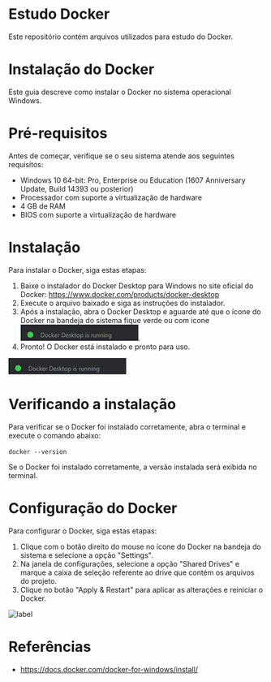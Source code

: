 # Estudo Docker

Este repositório contém arquivos utilizados para estudo do Docker.

# Instalação do Docker
Este guia descreve como instalar o Docker no sistema operacional Windows.

# Pré-requisitos
Antes de começar, verifique se o seu sistema atende aos seguintes requisitos:

- Windows 10 64-bit: Pro, Enterprise ou Education (1607 Anniversary Update, Build 14393 ou posterior)
- Processador com suporte a virtualização de hardware
- 4 GB de RAM
- BIOS com suporte a virtualização de hardware

# Instalação
Para instalar o Docker, siga estas etapas:

1. Baixe o instalador do Docker Desktop para Windows no site oficial do Docker: https://www.docker.com/products/docker-desktop
2. Execute o arquivo baixado e siga as instruções do instalador.
3. Após a instalação, abra o Docker Desktop e aguarde até que o ícone do Docker na bandeja do sistema fique verde ou com icone ![label](/Imagens/Status%20docker.png).
4. Pronto! O Docker está instalado e pronto para uso.

![label](/imagens/status%20docker.png)

# Verificando a instalação
Para verificar se o Docker foi instalado corretamente, abra o terminal e execute o comando abaixo:

``` docker --version ```

Se o Docker foi instalado corretamente, a versão instalada será exibida no terminal.

# Configuração do Docker
Para configurar o Docker, siga estas etapas:

1. Clique com o botão direito do mouse no ícone do Docker na bandeja do sistema e selecione a opção "Settings".
2. Na janela de configurações, selecione a opção "Shared Drives" e marque a caixa de seleção referente ao drive que contém os arquivos do projeto.
3. Clique no botão "Apply & Restart" para aplicar as alterações e reiniciar o Docker.


![label](/)

# Referências
- https://docs.docker.com/docker-for-windows/install/
